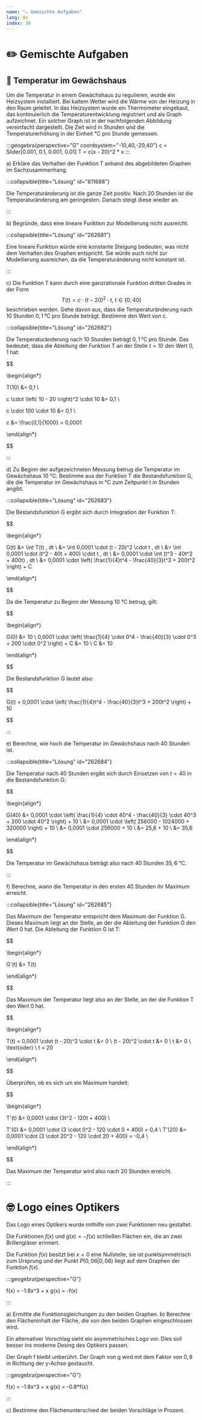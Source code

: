 ```yaml
---
name: "✏️ Gemischte Aufgaben"
lang: de
index: 30
---
```


# ✏️ Gemischte Aufgaben

## 💐 Temperatur im Gewächshaus

Um die Temperatur in einem Gewächshaus zu regulieren, wurde ein Heizsystem installiert. Bei kaltem Wetter wird die Wärme von der Heizung in den Raum geleitet. In das Heizsystem wurde ein Thermometer eingebaut, das kontinuierlich die Temperaturentwicklung registriert und als Graph aufzeichnet. Ein solcher Graph ist in der nachfolgenden Abbildung vereinfacht dargestellt. Die Zeit wird in Stunden und die Temperaturerhöhung in der Einheit °C pro Stunde gemessen.

:::geogebra{perspective="G" coordsystem="-10,40,-20,40"}
c = Slider[0.001, 0.1, 0.001, 0.01]
T = c(x - 20)^2 * x
:::

a) Erkläre das Verhalten der Funktion T anhand des abgebildeten Graphen im Sachzusammenhang.

:::collapsible{title="Lösung" id="811688"}

Die Temperaturänderung ist die ganze Zeit positiv. Nach 20 Stunden ist die Temperaturänderung am geringesten. Danach steigt diese wieder an.

:::

b) Begründe, dass eine lineare Funktion zur Modellierung nicht ausreicht.

:::collapsible{title="Lösung" id="262681"}

Eine lineare Funktion würde eine konstante Steigung bedeuten, was nicht dem Verhalten des Graphen entspricht. Sie würde auch nicht zur Modellierung ausreichen, da die Temperaturänderung nicht konstant ist.

:::

c) Die Funktion T kann durch eine ganzrationale Funktion dritten Grades in der Form 
$$
T(t)=c⋅(t−20)^2⋅t, \ t \in [0;40]
$$ 
beschrieben werden. Gehe davon aus, dass die Temperaturänderung nach 10 Stunden $0,1 \, \text{°C}$ pro Stunde beträgt. Bestimme den Wert von c.

:::collapsible{title="Lösung" id="262682"}

Die Temperaturänderung nach 10 Stunden beträgt $0,1 \, \text{°C}$ pro Stunde. Das bedeutet, dass die Ableitung der Funktion T an der Stelle $t = 10$ den Wert $0,1$ hat:

$$

\begin{align*}

T(10) &= 0,1 \\

c \cdot \left( 10 - 20 \right)^2 \cdot 10 &= 0,1 \\

c \cdot 100 \cdot 10 &= 0,1 \\

c &= \frac{0,1}{1000} = 0,0001

\end{align*}

$$


:::

d) Zu Beginn der aufgezeichneten Messung betrug die Temperatur im Gewächshaus 10 °C. Bestimme aus der Funktion T die Bestandsfunktion G, die die Temperatur im Gewächshaus in °C zum Zeitpunkt t in Stunden angibt.

:::collapsible{title="Lösung" id="262683"}

Die Bestandsfunktion G ergibt sich durch Integration der Funktion T:

$$

\begin{align*}

G(t) &= \int T(t) \, dt \\
&= \int 0,0001 \cdot (t - 20)^2 \cdot t \, dt \\
&= \int 0,0001 \cdot (t^2 - 40t + 400) \cdot t \, dt \\
&= 0,0001 \cdot \int (t^3 - 40t^2 + 400t) \, dt \\
&= 0,0001 \cdot \left( \frac{1}{4}t^4 - \frac{40}{3}t^3 + 200t^2 \right) + C

\end{align*}

$$

Da die Temperatur zu Beginn der Messung 10 °C betrug, gilt:

$$

\begin{align*}

G(0) &= 10 \\
0,0001 \cdot \left( \frac{1}{4} \cdot 0^4 - \frac{40}{3} \cdot 0^3 + 200 \cdot 0^2 \right) + C &= 10 \\
C &= 10

\end{align*}

$$

Die Bestandsfunktion G lautet also:

$$

G(t) = 0,0001 \cdot \left( \frac{1}{4}t^4 - \frac{40}{3}t^3 + 200t^2 \right) + 10

$$

:::

e) Berechne, wie hoch die Temperatur im Gewächshaus nach 40 Stunden ist.

:::collapsible{title="Lösung" id="262684"}

Die Temperatur nach 40 Stunden ergibt sich durch Einsetzen von $t = 40$ in die Bestandsfunktion G:

$$

\begin{align*}

G(40) &= 0,0001 \cdot \left( \frac{1}{4} \cdot 40^4 - \frac{40}{3} \cdot 40^3 + 200 \cdot 40^2 \right) + 10 \\
&= 0,0001 \cdot \left( 256000 - 1024000 + 320000 \right) + 10 \\
&= 0,0001 \cdot 256000 + 10 \\
&= 25,6 + 10 \\
&= 35,6


\end{align*}

$$

Die Temperatur im Gewächshaus beträgt also nach 40 Stunden $35,6$ °C.

:::

f) Berechne, wann die Temperatur in den ersten 40 Stunden ihr Maximum erreicht.

:::collapsible{title="Lösung" id="262685"}

Das Maximum der Temperatur entspricht dem Maximum der Funktion G. Dieses Maximum liegt an der Stelle, an der die Ableitung der Funktion G den Wert 0 hat. Die Ableitung der Funktion G ist T:

$$

\begin{align*}

G'(t) &= T(t)

\end{align*}

$$

Das Maximum der Temperatur liegt also an der Stelle, an der die Funktion T den Wert 0 hat. 

$$ 

\begin{align*}

T(t) = 0,0001 \cdot (t - 20)^2 \cdot t &= 0 \\
(t - 20)^2 \cdot t &= 0 \\
t &= 0 \ \text{oder} \ t = 20

\end{align*}

$$

Überprüfen, ob es sich um ein Maximum handelt:

$$

\begin{align*}

T'(t) &= 0,0001 \cdot (3t^2 - 120t + 400) \\

T'(0) &= 0,0001 \cdot (3 \cdot 0^2 - 120 \cdot 0 + 400) = 0,4 \\
T'(20) &= 0,0001 \cdot (3 \cdot 20^2 - 120 \cdot 20 + 400) = -0,4 \\

\end{align*}

$$

Das Maximum der Temperatur wird also nach 20 Stunden erreicht.

:::

# 🤓 Logo eines Optikers

Das Logo eines Optikers wurde mithilfe von zwei Funktionen neu gestaltet.

Die Funktionen $f(x)$ und $g(x)=-f(x)$ schließen Flächen ein, die an zwei Brillengläser erinnert.

Die Funktion $f(x)$ besitzt bei $x=0$ eine Nullstelle, sie ist punktsymmetrisch zum Ursprung und der Punkt $P(0,06|0,06)$ liegt auf dem Graphen der Funktion $f(x)$.

:::geogebra{perspective="G"}

f(x) = -1.8x^3 + x
g(x) = -f(x)

:::

a) Ermittle die Funktionsgleichungen zu den beiden Graphen.
b) Berechne den Flächeninhalt der Fläche, die von den beiden Graphen eingeschlossen wird.

Ein alternativer Vorschlag sieht ein asymmetrisches Logo vor. Dies soll besser ins moderne Desing des Optikers passen.

Der Graph f bleibt unberührt. Der Graph von g wird mit dem Faktor von $0,8$ in Richtung der y-Achse gestaucht.

:::geogebra{perspective="G"}

f(x) = -1.8x^3 + x
g(x) = -0.8*f(x)

:::

c) Bestimme den Flächenunterschied der beiden Vorschläge in Prozent.